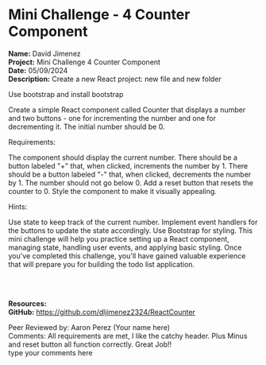 # Mini Challenge - 4 Counter Component

<b>Name:</b> David Jimenez<br>
<b>Project:</b> Mini Challenge 4 Counter Component <br>
<b>Date:</b> 05/09/2024 <br>
<strong>Description:</strong>
Create a new React project: new file and new folder

Use bootstrap and install bootstrap

Create a simple React component called Counter that displays a number and two buttons - one for incrementing the number and one for decrementing it. The initial number should be 0.

Requirements:

The component should display the current number.
There should be a button labeled "+" that, when clicked, increments the number by 1.
There should be a button labeled "-" that, when clicked, decrements the number by 1. The number should not go below 0.
Add a reset button that resets the counter to 0.
Style the component to make it visually appealing.

Hints:

Use state to keep track of the current number.
Implement event handlers for the buttons to update the state accordingly.
Use Bootstrap for styling.
This mini challenge will help you practice setting up a React component, managing state, handling user events, and applying basic styling. Once you've completed this challenge, you'll have gained valuable experience that will prepare you for building the todo list application.

<br><br>

<b>Resources:</b> <br>
<b>GitHub:</b> https://github.com/dljimenez2324/ReactCounter <br>


Peer Reviewed by: Aaron Perez (Your name here) <br>
Comments: All requirements are met, I like the catchy header. Plus Minus and reset button all function correctly. Great Job!!  <br> type your comments here <br> 

